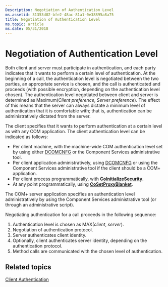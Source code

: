 ```yaml
---
Description: Negotiation of Authentication Level
ms.assetid: 31353d02-bfe2-48ac-81a1-0e38895a8a75
title: Negotiation of Authentication Level
ms.topic: article
ms.date: 05/31/2018
---
```


# Negotiation of Authentication Level

Both client and server must participate in authentication, and each party indicates that it wants to perform a certain level of authentication. At the beginning of a call, the authentication level is negotiated between the two parties, an appropriate service is chosen, and the call is authenticated and proceeds (with possible encryption, depending on the authentication level chosen). The authentication level negotiated between client and server is determined as Maximum(*Client preference*, *Server preference*). The effect of this means that the server can always dictate a minimum level of authentication that it is comfortable with; that is, authentication can be administratively dictated from the server.

The client specifies that it wants to perform authentication at a certain level as with any COM application. The client authentication level can be indicated as follows:

-   Per client machine, with the machine-wide COM authentication level set by using either [DCOMCNFG](https://docs.microsoft.com/windows/desktop/com/setting-machine-wide-security-using-dcomcnfg) or the Component Services administrative tool.
-   Per client application administratively, using [DCOMCNFG](https://docs.microsoft.com/windows/desktop/com/setting-processwide-security-using-dcomcnfg) or using the Component Services administrative tool if the client should be a COM+ application.
-   Per client process programmatically, with [**CoInitializeSecurity**](https://docs.microsoft.com/windows/desktop/api/combaseapi/nf-combaseapi-coinitializesecurity).
-   At any point programmatically, using [**CoSetProxyBlanket**](https://docs.microsoft.com/windows/desktop/api/combaseapi/nf-combaseapi-cosetproxyblanket).

The COM+ server application specifies an authentication level administratively by using the Component Services administrative tool (or through an administrative script).

Negotiating authentication for a call proceeds in the following sequence:

1.  Authentication level is chosen as MAX(*client*, *server*).
2.  Negotiation of authentication protocol.
3.  Server authenticates client identity.
4.  Optionally, client authenticates server identity, depending on the authentication protocol.
5.  Method calls are communicated with the chosen level of authentication.

## Related topics

<dl> <dt>

[Client Authentication](client-authentication.md)
</dt> </dl>

 

 



